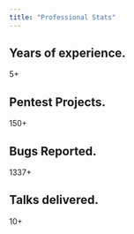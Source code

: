 ```yaml
---
title: "Professional Stats"
---
```


## Years of experience.
5+

## Pentest Projects.
150+

## Bugs Reported.
1337+

## Talks delivered.
10+